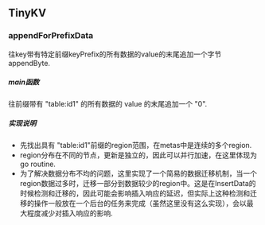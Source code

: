 ## TinyKV

### appendForPrefixData 

往key带有特定前缀keyPrefix的所有数据的value的末尾追加一个字节appendByte.

##### main函数

往前缀带有 "table:id1" 的所有数据的 value 的末尾追加一个 "0".

##### 实现说明

- 先找出具有 "table:id1"前缀的region范围，在metas中是连续的多个region.
- region分布在不同的节点，更新是独立的，因此可以并行加速，在这里体现为go routine.
- 为了解决数据分布不均的问题，这里实现了一个简易的数据迁移机制，当一个region数据过多时，迁移一部分到数据较少的region中。这是在InsertData的时候检测和迁移的，因此可能会影响插入响应的延迟，但实际上这种检测和迁移的操作一般放在一个后台的任务来完成（虽然这里没有这么实现），会以最大程度减少对插入响应的影响.





